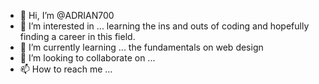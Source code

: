 - 👋 Hi, I’m @ADRIAN700
- 👀 I’m interested in ... learning the ins and outs of coding and hopefully finding a career in this field. 
- 🌱 I’m currently learning ... the fundamentals on web design
- 💞️ I’m looking to collaborate on ...
- 📫 How to reach me ...

<!---
ADRIAN700/ADRIAN700 is a ✨ special ✨ repository because its `README.md` (this file) appears on your GitHub profile.
You can click the Preview link to take a look at your changes.
--->

